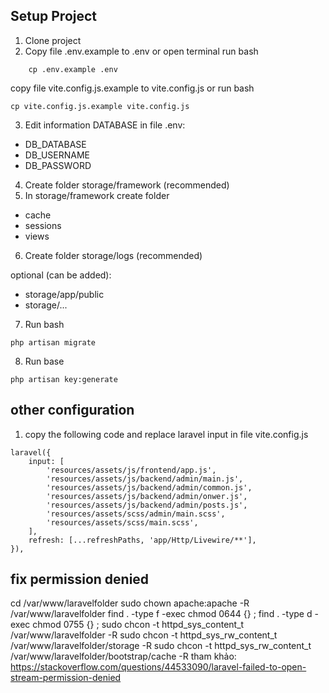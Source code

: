 ## Setup Project

1. Clone project
2. Copy file .env.example to .env or open terminal run bash

```
    cp .env.example .env
```

copy file vite.config.js.example to vite.config.js or run bash

```
cp vite.config.js.example vite.config.js
```

3. Edit information DATABASE in file .env:

-   DB_DATABASE
-   DB_USERNAME
-   DB_PASSWORD

4. Create folder storage/framework (recommended)
5. In storage/framework create folder

-   cache
-   sessions
-   views

6. Create folder storage/logs (recommended)

optional (can be added):

-   storage/app/public
-   storage/...

7. Run bash

```
php artisan migrate
```

8. Run base

```
php artisan key:generate
```

## other configuration

1. copy the following code and replace laravel input in file vite.config.js

```
laravel({
    input: [
        'resources/assets/js/frontend/app.js',
        'resources/assets/js/backend/admin/main.js',
        'resources/assets/js/backend/admin/common.js',
        'resources/assets/js/backend/admin/onwer.js',
        'resources/assets/js/backend/admin/posts.js',
        'resources/assets/scss/admin/main.scss',
        'resources/assets/scss/main.scss',
    ],
    refresh: [...refreshPaths, 'app/Http/Livewire/**'],
}),
```

## fix permission denied

cd /var/www/laravelfolder
sudo chown apache:apache -R /var/www/laravelfolder
find . -type f -exec chmod 0644 {} \;
find . -type d -exec chmod 0755 {} \;
sudo chcon -t httpd_sys_content_t /var/www/laravelfolder -R
sudo chcon -t httpd_sys_rw_content_t /var/www/laravelfolder/storage -R
sudo chcon -t httpd_sys_rw_content_t /var/www/laravelfolder/bootstrap/cache -R
tham khảo: https://stackoverflow.com/questions/44533090/laravel-failed-to-open-stream-permission-denied
